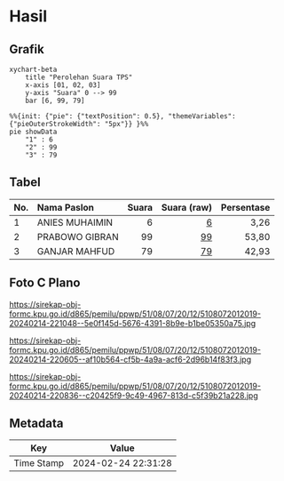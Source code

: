 # Hasil

## Grafik

```mermaid
xychart-beta
    title "Perolehan Suara TPS"
    x-axis [01, 02, 03]
    y-axis "Suara" 0 --> 99
    bar [6, 99, 79]
```

```mermaid
%%{init: {"pie": {"textPosition": 0.5}, "themeVariables": {"pieOuterStrokeWidth": "5px"}} }%%
pie showData
    "1" : 6
    "2" : 99
    "3" : 79
```

## Tabel

| No. | Nama Paslon    | Suara | Suara (raw) | Persentase |
|:--- |:-------------- | -----:| -----------:| ----------:|
| 1   | ANIES MUHAIMIN | 6     | [6][p-1]    | 3,26       |
| 2   | PRABOWO GIBRAN | 99    | [99][p-2]   | 53,80      |
| 3   | GANJAR MAHFUD  | 79    | [79][p-3]   | 42,93      |


[p-1]: https://github.com/gigit-pemilu/pemilu-2024-51-bali/blob/main/pilpres/hitung-suara/sub/51-bali/sub/08-buleleng/sub/07-sawan/sub/2012-sangsit/sub/019-tps/sub/paslon-1.txt
[p-2]: https://github.com/gigit-pemilu/pemilu-2024-51-bali/blob/main/pilpres/hitung-suara/sub/51-bali/sub/08-buleleng/sub/07-sawan/sub/2012-sangsit/sub/019-tps/sub/paslon-2.txt
[p-3]: https://github.com/gigit-pemilu/pemilu-2024-51-bali/blob/main/pilpres/hitung-suara/sub/51-bali/sub/08-buleleng/sub/07-sawan/sub/2012-sangsit/sub/019-tps/sub/paslon-3.txt

## Foto C Plano

https://sirekap-obj-formc.kpu.go.id/d865/pemilu/ppwp/51/08/07/20/12/5108072012019-20240214-221048--5e0f145d-5676-4391-8b9e-b1be05350a75.jpg

https://sirekap-obj-formc.kpu.go.id/d865/pemilu/ppwp/51/08/07/20/12/5108072012019-20240214-220605--af10b564-cf5b-4a9a-acf6-2d96b14f83f3.jpg

https://sirekap-obj-formc.kpu.go.id/d865/pemilu/ppwp/51/08/07/20/12/5108072012019-20240214-220836--c20425f9-9c49-4967-813d-c5f39b21a228.jpg


## Metadata

| Key        | Value               |
| ---------- | ------------------- |
| Time Stamp | 2024-02-24 22:31:28 |



